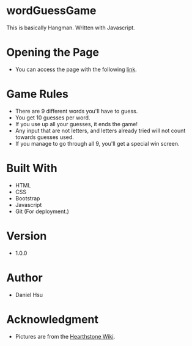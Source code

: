 # wordGuessGame
This is basically Hangman. Written with Javascript.

# Opening the Page
- You can access the page with the following [link](https://majorazero.github.io/wordGuessGame/).

# Game Rules
- There are 9 different words you'll have to guess.
- You get 10 guesses per word.
- If you use up all your guesses, it ends the game!
- Any input that are not letters, and letters already tried will not count towards guesses used.
- If you manage to go through all 9, you'll get a special win screen.

# Built With
- HTML
- CSS
- Bootstrap
- Javascript
- Git (For deployment.)

# Version
- 1.0.0

# Author
- Daniel Hsu

# Acknowledgment
- Pictures are from the [Hearthstone Wiki](https://hearthstone.gamepedia.com/g00/Hearthstone_Wiki?i10c.encReferrer=&i10c.ua=1).
